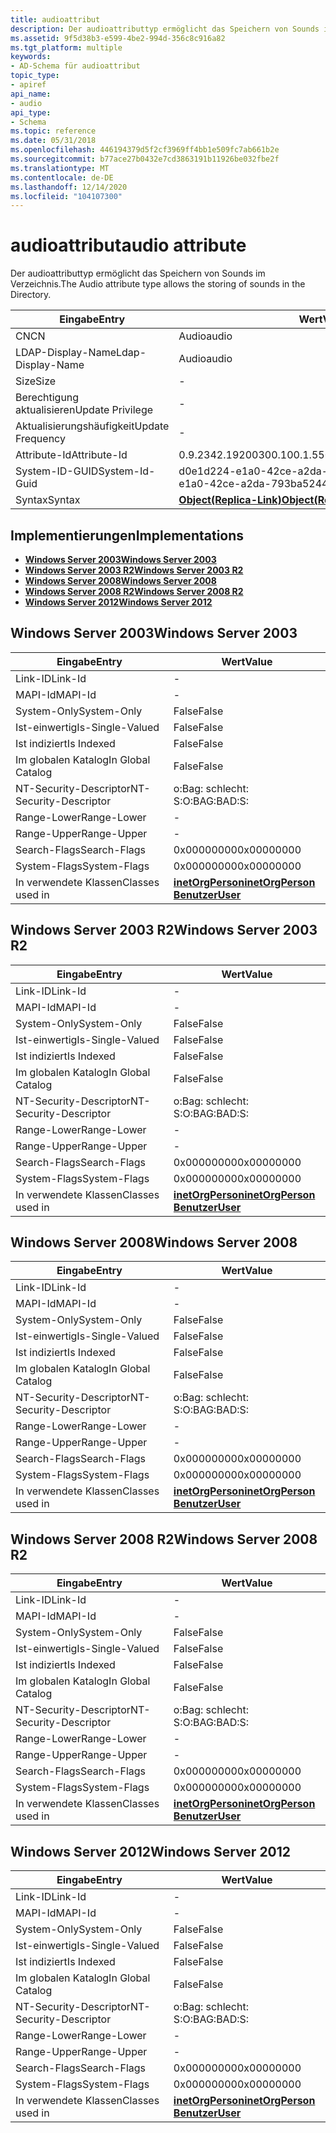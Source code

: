 ```yaml
---
title: audioattribut
description: Der audioattributtyp ermöglicht das Speichern von Sounds im Verzeichnis.
ms.assetid: 9f5d38b3-e599-4be2-994d-356c8c916a82
ms.tgt_platform: multiple
keywords:
- AD-Schema für audioattribut
topic_type:
- apiref
api_name:
- audio
api_type:
- Schema
ms.topic: reference
ms.date: 05/31/2018
ms.openlocfilehash: 446194379d5f2cf3969ff4bb1e509fc7ab661b2e
ms.sourcegitcommit: b77ace27b0432e7cd3863191b11926be032fbe2f
ms.translationtype: MT
ms.contentlocale: de-DE
ms.lasthandoff: 12/14/2020
ms.locfileid: "104107300"
---
```

# <a name="audio-attribute"></a><span data-ttu-id="f39d9-104">audioattribut</span><span class="sxs-lookup"><span data-stu-id="f39d9-104">audio attribute</span></span>

<span data-ttu-id="f39d9-105">Der audioattributtyp ermöglicht das Speichern von Sounds im Verzeichnis.</span><span class="sxs-lookup"><span data-stu-id="f39d9-105">The Audio attribute type allows the storing of sounds in the Directory.</span></span>



| <span data-ttu-id="f39d9-106">Eingabe</span><span class="sxs-lookup"><span data-stu-id="f39d9-106">Entry</span></span> | <span data-ttu-id="f39d9-107">Wert</span><span class="sxs-lookup"><span data-stu-id="f39d9-107">Value</span></span> |
|-------------------|-------------------------------------------------------|
| <span data-ttu-id="f39d9-108">CN</span><span class="sxs-lookup"><span data-stu-id="f39d9-108">CN</span></span>                | <span data-ttu-id="f39d9-109">Audio</span><span class="sxs-lookup"><span data-stu-id="f39d9-109">audio</span></span>                                                 |
| <span data-ttu-id="f39d9-110">LDAP-Display-Name</span><span class="sxs-lookup"><span data-stu-id="f39d9-110">Ldap-Display-Name</span></span> | <span data-ttu-id="f39d9-111">Audio</span><span class="sxs-lookup"><span data-stu-id="f39d9-111">audio</span></span>                                                 |
| <span data-ttu-id="f39d9-112">Size</span><span class="sxs-lookup"><span data-stu-id="f39d9-112">Size</span></span>              | \-                                                    |
| <span data-ttu-id="f39d9-113">Berechtigung aktualisieren</span><span class="sxs-lookup"><span data-stu-id="f39d9-113">Update Privilege</span></span>  | \-                                                    |
| <span data-ttu-id="f39d9-114">Aktualisierungshäufigkeit</span><span class="sxs-lookup"><span data-stu-id="f39d9-114">Update Frequency</span></span>  | \-                                                    |
| <span data-ttu-id="f39d9-115">Attribute-Id</span><span class="sxs-lookup"><span data-stu-id="f39d9-115">Attribute-Id</span></span>      | <span data-ttu-id="f39d9-116">0.9.2342.19200300.100.1.55</span><span class="sxs-lookup"><span data-stu-id="f39d9-116">0.9.2342.19200300.100.1.55</span></span>                            |
| <span data-ttu-id="f39d9-117">System-ID-GUID</span><span class="sxs-lookup"><span data-stu-id="f39d9-117">System-Id-Guid</span></span>    | <span data-ttu-id="f39d9-118">d0e1d224-e1a0-42ce-a2da-793ba5244f35</span><span class="sxs-lookup"><span data-stu-id="f39d9-118">d0e1d224-e1a0-42ce-a2da-793ba5244f35</span></span>                  |
| <span data-ttu-id="f39d9-119">Syntax</span><span class="sxs-lookup"><span data-stu-id="f39d9-119">Syntax</span></span>            | [<span data-ttu-id="f39d9-120">**Object(Replica-Link)**</span><span class="sxs-lookup"><span data-stu-id="f39d9-120">**Object(Replica-Link)**</span></span>](s-object-replica-link.md) |



## <a name="implementations"></a><span data-ttu-id="f39d9-121">Implementierungen</span><span class="sxs-lookup"><span data-stu-id="f39d9-121">Implementations</span></span>

-   [<span data-ttu-id="f39d9-122">**Windows Server 2003**</span><span class="sxs-lookup"><span data-stu-id="f39d9-122">**Windows Server 2003**</span></span>](#windows-server-2003)
-   [<span data-ttu-id="f39d9-123">**Windows Server 2003 R2**</span><span class="sxs-lookup"><span data-stu-id="f39d9-123">**Windows Server 2003 R2**</span></span>](#windows-server-2003-r2)
-   [<span data-ttu-id="f39d9-124">**Windows Server 2008**</span><span class="sxs-lookup"><span data-stu-id="f39d9-124">**Windows Server 2008**</span></span>](#windows-server-2008)
-   [<span data-ttu-id="f39d9-125">**Windows Server 2008 R2**</span><span class="sxs-lookup"><span data-stu-id="f39d9-125">**Windows Server 2008 R2**</span></span>](#windows-server-2008-r2)
-   [<span data-ttu-id="f39d9-126">**Windows Server 2012**</span><span class="sxs-lookup"><span data-stu-id="f39d9-126">**Windows Server 2012**</span></span>](#windows-server-2012)

## <a name="windows-server-2003"></a><span data-ttu-id="f39d9-127">Windows Server 2003</span><span class="sxs-lookup"><span data-stu-id="f39d9-127">Windows Server 2003</span></span>



| <span data-ttu-id="f39d9-128">Eingabe</span><span class="sxs-lookup"><span data-stu-id="f39d9-128">Entry</span></span> | <span data-ttu-id="f39d9-129">Wert</span><span class="sxs-lookup"><span data-stu-id="f39d9-129">Value</span></span> |
|------------------------|---------------------------------------------------------------------------------------|
| <span data-ttu-id="f39d9-130">Link-ID</span><span class="sxs-lookup"><span data-stu-id="f39d9-130">Link-Id</span></span>                | \-                                                                                    |
| <span data-ttu-id="f39d9-131">MAPI-Id</span><span class="sxs-lookup"><span data-stu-id="f39d9-131">MAPI-Id</span></span>                | \-                                                                                    |
| <span data-ttu-id="f39d9-132">System-Only</span><span class="sxs-lookup"><span data-stu-id="f39d9-132">System-Only</span></span>            | <span data-ttu-id="f39d9-133">False</span><span class="sxs-lookup"><span data-stu-id="f39d9-133">False</span></span>                                                                                 |
| <span data-ttu-id="f39d9-134">Ist-einwertig</span><span class="sxs-lookup"><span data-stu-id="f39d9-134">Is-Single-Valued</span></span>       | <span data-ttu-id="f39d9-135">False</span><span class="sxs-lookup"><span data-stu-id="f39d9-135">False</span></span>                                                                                 |
| <span data-ttu-id="f39d9-136">Ist indiziert</span><span class="sxs-lookup"><span data-stu-id="f39d9-136">Is Indexed</span></span>             | <span data-ttu-id="f39d9-137">False</span><span class="sxs-lookup"><span data-stu-id="f39d9-137">False</span></span>                                                                                 |
| <span data-ttu-id="f39d9-138">Im globalen Katalog</span><span class="sxs-lookup"><span data-stu-id="f39d9-138">In Global Catalog</span></span>      | <span data-ttu-id="f39d9-139">False</span><span class="sxs-lookup"><span data-stu-id="f39d9-139">False</span></span>                                                                                 |
| <span data-ttu-id="f39d9-140">NT-Security-Descriptor</span><span class="sxs-lookup"><span data-stu-id="f39d9-140">NT-Security-Descriptor</span></span> | <span data-ttu-id="f39d9-141">o:Bag: schlecht: S:</span><span class="sxs-lookup"><span data-stu-id="f39d9-141">O:BAG:BAD:S:</span></span>                                                                          |
| <span data-ttu-id="f39d9-142">Range-Lower</span><span class="sxs-lookup"><span data-stu-id="f39d9-142">Range-Lower</span></span>            | \-                                                                                    |
| <span data-ttu-id="f39d9-143">Range-Upper</span><span class="sxs-lookup"><span data-stu-id="f39d9-143">Range-Upper</span></span>            | \-                                                                                    |
| <span data-ttu-id="f39d9-144">Search-Flags</span><span class="sxs-lookup"><span data-stu-id="f39d9-144">Search-Flags</span></span>           | <span data-ttu-id="f39d9-145">0x00000000</span><span class="sxs-lookup"><span data-stu-id="f39d9-145">0x00000000</span></span>                                                                            |
| <span data-ttu-id="f39d9-146">System-Flags</span><span class="sxs-lookup"><span data-stu-id="f39d9-146">System-Flags</span></span>           | <span data-ttu-id="f39d9-147">0x00000000</span><span class="sxs-lookup"><span data-stu-id="f39d9-147">0x00000000</span></span>                                                                            |
| <span data-ttu-id="f39d9-148">In verwendete Klassen</span><span class="sxs-lookup"><span data-stu-id="f39d9-148">Classes used in</span></span>        | [<span data-ttu-id="f39d9-149">**inetOrgPerson**</span><span class="sxs-lookup"><span data-stu-id="f39d9-149">**inetOrgPerson**</span></span>](c-inetorgperson.md)<br/> [<span data-ttu-id="f39d9-150">**Benutzer**</span><span class="sxs-lookup"><span data-stu-id="f39d9-150">**User**</span></span>](c-user.md)<br/> |



## <a name="windows-server-2003-r2"></a><span data-ttu-id="f39d9-151">Windows Server 2003 R2</span><span class="sxs-lookup"><span data-stu-id="f39d9-151">Windows Server 2003 R2</span></span>



| <span data-ttu-id="f39d9-152">Eingabe</span><span class="sxs-lookup"><span data-stu-id="f39d9-152">Entry</span></span> | <span data-ttu-id="f39d9-153">Wert</span><span class="sxs-lookup"><span data-stu-id="f39d9-153">Value</span></span> |
|------------------------|---------------------------------------------------------------------------------------|
| <span data-ttu-id="f39d9-154">Link-ID</span><span class="sxs-lookup"><span data-stu-id="f39d9-154">Link-Id</span></span>                | \-                                                                                    |
| <span data-ttu-id="f39d9-155">MAPI-Id</span><span class="sxs-lookup"><span data-stu-id="f39d9-155">MAPI-Id</span></span>                | \-                                                                                    |
| <span data-ttu-id="f39d9-156">System-Only</span><span class="sxs-lookup"><span data-stu-id="f39d9-156">System-Only</span></span>            | <span data-ttu-id="f39d9-157">False</span><span class="sxs-lookup"><span data-stu-id="f39d9-157">False</span></span>                                                                                 |
| <span data-ttu-id="f39d9-158">Ist-einwertig</span><span class="sxs-lookup"><span data-stu-id="f39d9-158">Is-Single-Valued</span></span>       | <span data-ttu-id="f39d9-159">False</span><span class="sxs-lookup"><span data-stu-id="f39d9-159">False</span></span>                                                                                 |
| <span data-ttu-id="f39d9-160">Ist indiziert</span><span class="sxs-lookup"><span data-stu-id="f39d9-160">Is Indexed</span></span>             | <span data-ttu-id="f39d9-161">False</span><span class="sxs-lookup"><span data-stu-id="f39d9-161">False</span></span>                                                                                 |
| <span data-ttu-id="f39d9-162">Im globalen Katalog</span><span class="sxs-lookup"><span data-stu-id="f39d9-162">In Global Catalog</span></span>      | <span data-ttu-id="f39d9-163">False</span><span class="sxs-lookup"><span data-stu-id="f39d9-163">False</span></span>                                                                                 |
| <span data-ttu-id="f39d9-164">NT-Security-Descriptor</span><span class="sxs-lookup"><span data-stu-id="f39d9-164">NT-Security-Descriptor</span></span> | <span data-ttu-id="f39d9-165">o:Bag: schlecht: S:</span><span class="sxs-lookup"><span data-stu-id="f39d9-165">O:BAG:BAD:S:</span></span>                                                                          |
| <span data-ttu-id="f39d9-166">Range-Lower</span><span class="sxs-lookup"><span data-stu-id="f39d9-166">Range-Lower</span></span>            | \-                                                                                    |
| <span data-ttu-id="f39d9-167">Range-Upper</span><span class="sxs-lookup"><span data-stu-id="f39d9-167">Range-Upper</span></span>            | \-                                                                                    |
| <span data-ttu-id="f39d9-168">Search-Flags</span><span class="sxs-lookup"><span data-stu-id="f39d9-168">Search-Flags</span></span>           | <span data-ttu-id="f39d9-169">0x00000000</span><span class="sxs-lookup"><span data-stu-id="f39d9-169">0x00000000</span></span>                                                                            |
| <span data-ttu-id="f39d9-170">System-Flags</span><span class="sxs-lookup"><span data-stu-id="f39d9-170">System-Flags</span></span>           | <span data-ttu-id="f39d9-171">0x00000000</span><span class="sxs-lookup"><span data-stu-id="f39d9-171">0x00000000</span></span>                                                                            |
| <span data-ttu-id="f39d9-172">In verwendete Klassen</span><span class="sxs-lookup"><span data-stu-id="f39d9-172">Classes used in</span></span>        | [<span data-ttu-id="f39d9-173">**inetOrgPerson**</span><span class="sxs-lookup"><span data-stu-id="f39d9-173">**inetOrgPerson**</span></span>](c-inetorgperson.md)<br/> [<span data-ttu-id="f39d9-174">**Benutzer**</span><span class="sxs-lookup"><span data-stu-id="f39d9-174">**User**</span></span>](c-user.md)<br/> |



## <a name="windows-server-2008"></a><span data-ttu-id="f39d9-175">Windows Server 2008</span><span class="sxs-lookup"><span data-stu-id="f39d9-175">Windows Server 2008</span></span>



| <span data-ttu-id="f39d9-176">Eingabe</span><span class="sxs-lookup"><span data-stu-id="f39d9-176">Entry</span></span> | <span data-ttu-id="f39d9-177">Wert</span><span class="sxs-lookup"><span data-stu-id="f39d9-177">Value</span></span> |
|------------------------|---------------------------------------------------------------------------------------|
| <span data-ttu-id="f39d9-178">Link-ID</span><span class="sxs-lookup"><span data-stu-id="f39d9-178">Link-Id</span></span>                | \-                                                                                    |
| <span data-ttu-id="f39d9-179">MAPI-Id</span><span class="sxs-lookup"><span data-stu-id="f39d9-179">MAPI-Id</span></span>                | \-                                                                                    |
| <span data-ttu-id="f39d9-180">System-Only</span><span class="sxs-lookup"><span data-stu-id="f39d9-180">System-Only</span></span>            | <span data-ttu-id="f39d9-181">False</span><span class="sxs-lookup"><span data-stu-id="f39d9-181">False</span></span>                                                                                 |
| <span data-ttu-id="f39d9-182">Ist-einwertig</span><span class="sxs-lookup"><span data-stu-id="f39d9-182">Is-Single-Valued</span></span>       | <span data-ttu-id="f39d9-183">False</span><span class="sxs-lookup"><span data-stu-id="f39d9-183">False</span></span>                                                                                 |
| <span data-ttu-id="f39d9-184">Ist indiziert</span><span class="sxs-lookup"><span data-stu-id="f39d9-184">Is Indexed</span></span>             | <span data-ttu-id="f39d9-185">False</span><span class="sxs-lookup"><span data-stu-id="f39d9-185">False</span></span>                                                                                 |
| <span data-ttu-id="f39d9-186">Im globalen Katalog</span><span class="sxs-lookup"><span data-stu-id="f39d9-186">In Global Catalog</span></span>      | <span data-ttu-id="f39d9-187">False</span><span class="sxs-lookup"><span data-stu-id="f39d9-187">False</span></span>                                                                                 |
| <span data-ttu-id="f39d9-188">NT-Security-Descriptor</span><span class="sxs-lookup"><span data-stu-id="f39d9-188">NT-Security-Descriptor</span></span> | <span data-ttu-id="f39d9-189">o:Bag: schlecht: S:</span><span class="sxs-lookup"><span data-stu-id="f39d9-189">O:BAG:BAD:S:</span></span>                                                                          |
| <span data-ttu-id="f39d9-190">Range-Lower</span><span class="sxs-lookup"><span data-stu-id="f39d9-190">Range-Lower</span></span>            | \-                                                                                    |
| <span data-ttu-id="f39d9-191">Range-Upper</span><span class="sxs-lookup"><span data-stu-id="f39d9-191">Range-Upper</span></span>            | \-                                                                                    |
| <span data-ttu-id="f39d9-192">Search-Flags</span><span class="sxs-lookup"><span data-stu-id="f39d9-192">Search-Flags</span></span>           | <span data-ttu-id="f39d9-193">0x00000000</span><span class="sxs-lookup"><span data-stu-id="f39d9-193">0x00000000</span></span>                                                                            |
| <span data-ttu-id="f39d9-194">System-Flags</span><span class="sxs-lookup"><span data-stu-id="f39d9-194">System-Flags</span></span>           | <span data-ttu-id="f39d9-195">0x00000000</span><span class="sxs-lookup"><span data-stu-id="f39d9-195">0x00000000</span></span>                                                                            |
| <span data-ttu-id="f39d9-196">In verwendete Klassen</span><span class="sxs-lookup"><span data-stu-id="f39d9-196">Classes used in</span></span>        | [<span data-ttu-id="f39d9-197">**inetOrgPerson**</span><span class="sxs-lookup"><span data-stu-id="f39d9-197">**inetOrgPerson**</span></span>](c-inetorgperson.md)<br/> [<span data-ttu-id="f39d9-198">**Benutzer**</span><span class="sxs-lookup"><span data-stu-id="f39d9-198">**User**</span></span>](c-user.md)<br/> |



## <a name="windows-server-2008-r2"></a><span data-ttu-id="f39d9-199">Windows Server 2008 R2</span><span class="sxs-lookup"><span data-stu-id="f39d9-199">Windows Server 2008 R2</span></span>



| <span data-ttu-id="f39d9-200">Eingabe</span><span class="sxs-lookup"><span data-stu-id="f39d9-200">Entry</span></span> | <span data-ttu-id="f39d9-201">Wert</span><span class="sxs-lookup"><span data-stu-id="f39d9-201">Value</span></span> |
|------------------------|---------------------------------------------------------------------------------------|
| <span data-ttu-id="f39d9-202">Link-ID</span><span class="sxs-lookup"><span data-stu-id="f39d9-202">Link-Id</span></span>                | \-                                                                                    |
| <span data-ttu-id="f39d9-203">MAPI-Id</span><span class="sxs-lookup"><span data-stu-id="f39d9-203">MAPI-Id</span></span>                | \-                                                                                    |
| <span data-ttu-id="f39d9-204">System-Only</span><span class="sxs-lookup"><span data-stu-id="f39d9-204">System-Only</span></span>            | <span data-ttu-id="f39d9-205">False</span><span class="sxs-lookup"><span data-stu-id="f39d9-205">False</span></span>                                                                                 |
| <span data-ttu-id="f39d9-206">Ist-einwertig</span><span class="sxs-lookup"><span data-stu-id="f39d9-206">Is-Single-Valued</span></span>       | <span data-ttu-id="f39d9-207">False</span><span class="sxs-lookup"><span data-stu-id="f39d9-207">False</span></span>                                                                                 |
| <span data-ttu-id="f39d9-208">Ist indiziert</span><span class="sxs-lookup"><span data-stu-id="f39d9-208">Is Indexed</span></span>             | <span data-ttu-id="f39d9-209">False</span><span class="sxs-lookup"><span data-stu-id="f39d9-209">False</span></span>                                                                                 |
| <span data-ttu-id="f39d9-210">Im globalen Katalog</span><span class="sxs-lookup"><span data-stu-id="f39d9-210">In Global Catalog</span></span>      | <span data-ttu-id="f39d9-211">False</span><span class="sxs-lookup"><span data-stu-id="f39d9-211">False</span></span>                                                                                 |
| <span data-ttu-id="f39d9-212">NT-Security-Descriptor</span><span class="sxs-lookup"><span data-stu-id="f39d9-212">NT-Security-Descriptor</span></span> | <span data-ttu-id="f39d9-213">o:Bag: schlecht: S:</span><span class="sxs-lookup"><span data-stu-id="f39d9-213">O:BAG:BAD:S:</span></span>                                                                          |
| <span data-ttu-id="f39d9-214">Range-Lower</span><span class="sxs-lookup"><span data-stu-id="f39d9-214">Range-Lower</span></span>            | \-                                                                                    |
| <span data-ttu-id="f39d9-215">Range-Upper</span><span class="sxs-lookup"><span data-stu-id="f39d9-215">Range-Upper</span></span>            | \-                                                                                    |
| <span data-ttu-id="f39d9-216">Search-Flags</span><span class="sxs-lookup"><span data-stu-id="f39d9-216">Search-Flags</span></span>           | <span data-ttu-id="f39d9-217">0x00000000</span><span class="sxs-lookup"><span data-stu-id="f39d9-217">0x00000000</span></span>                                                                            |
| <span data-ttu-id="f39d9-218">System-Flags</span><span class="sxs-lookup"><span data-stu-id="f39d9-218">System-Flags</span></span>           | <span data-ttu-id="f39d9-219">0x00000000</span><span class="sxs-lookup"><span data-stu-id="f39d9-219">0x00000000</span></span>                                                                            |
| <span data-ttu-id="f39d9-220">In verwendete Klassen</span><span class="sxs-lookup"><span data-stu-id="f39d9-220">Classes used in</span></span>        | [<span data-ttu-id="f39d9-221">**inetOrgPerson**</span><span class="sxs-lookup"><span data-stu-id="f39d9-221">**inetOrgPerson**</span></span>](c-inetorgperson.md)<br/> [<span data-ttu-id="f39d9-222">**Benutzer**</span><span class="sxs-lookup"><span data-stu-id="f39d9-222">**User**</span></span>](c-user.md)<br/> |



## <a name="windows-server-2012"></a><span data-ttu-id="f39d9-223">Windows Server 2012</span><span class="sxs-lookup"><span data-stu-id="f39d9-223">Windows Server 2012</span></span>



| <span data-ttu-id="f39d9-224">Eingabe</span><span class="sxs-lookup"><span data-stu-id="f39d9-224">Entry</span></span> | <span data-ttu-id="f39d9-225">Wert</span><span class="sxs-lookup"><span data-stu-id="f39d9-225">Value</span></span> |
|------------------------|---------------------------------------------------------------------------------------|
| <span data-ttu-id="f39d9-226">Link-ID</span><span class="sxs-lookup"><span data-stu-id="f39d9-226">Link-Id</span></span>                | \-                                                                                    |
| <span data-ttu-id="f39d9-227">MAPI-Id</span><span class="sxs-lookup"><span data-stu-id="f39d9-227">MAPI-Id</span></span>                | \-                                                                                    |
| <span data-ttu-id="f39d9-228">System-Only</span><span class="sxs-lookup"><span data-stu-id="f39d9-228">System-Only</span></span>            | <span data-ttu-id="f39d9-229">False</span><span class="sxs-lookup"><span data-stu-id="f39d9-229">False</span></span>                                                                                 |
| <span data-ttu-id="f39d9-230">Ist-einwertig</span><span class="sxs-lookup"><span data-stu-id="f39d9-230">Is-Single-Valued</span></span>       | <span data-ttu-id="f39d9-231">False</span><span class="sxs-lookup"><span data-stu-id="f39d9-231">False</span></span>                                                                                 |
| <span data-ttu-id="f39d9-232">Ist indiziert</span><span class="sxs-lookup"><span data-stu-id="f39d9-232">Is Indexed</span></span>             | <span data-ttu-id="f39d9-233">False</span><span class="sxs-lookup"><span data-stu-id="f39d9-233">False</span></span>                                                                                 |
| <span data-ttu-id="f39d9-234">Im globalen Katalog</span><span class="sxs-lookup"><span data-stu-id="f39d9-234">In Global Catalog</span></span>      | <span data-ttu-id="f39d9-235">False</span><span class="sxs-lookup"><span data-stu-id="f39d9-235">False</span></span>                                                                                 |
| <span data-ttu-id="f39d9-236">NT-Security-Descriptor</span><span class="sxs-lookup"><span data-stu-id="f39d9-236">NT-Security-Descriptor</span></span> | <span data-ttu-id="f39d9-237">o:Bag: schlecht: S:</span><span class="sxs-lookup"><span data-stu-id="f39d9-237">O:BAG:BAD:S:</span></span>                                                                          |
| <span data-ttu-id="f39d9-238">Range-Lower</span><span class="sxs-lookup"><span data-stu-id="f39d9-238">Range-Lower</span></span>            | \-                                                                                    |
| <span data-ttu-id="f39d9-239">Range-Upper</span><span class="sxs-lookup"><span data-stu-id="f39d9-239">Range-Upper</span></span>            | \-                                                                                    |
| <span data-ttu-id="f39d9-240">Search-Flags</span><span class="sxs-lookup"><span data-stu-id="f39d9-240">Search-Flags</span></span>           | <span data-ttu-id="f39d9-241">0x00000000</span><span class="sxs-lookup"><span data-stu-id="f39d9-241">0x00000000</span></span>                                                                            |
| <span data-ttu-id="f39d9-242">System-Flags</span><span class="sxs-lookup"><span data-stu-id="f39d9-242">System-Flags</span></span>           | <span data-ttu-id="f39d9-243">0x00000000</span><span class="sxs-lookup"><span data-stu-id="f39d9-243">0x00000000</span></span>                                                                            |
| <span data-ttu-id="f39d9-244">In verwendete Klassen</span><span class="sxs-lookup"><span data-stu-id="f39d9-244">Classes used in</span></span>        | [<span data-ttu-id="f39d9-245">**inetOrgPerson**</span><span class="sxs-lookup"><span data-stu-id="f39d9-245">**inetOrgPerson**</span></span>](c-inetorgperson.md)<br/> [<span data-ttu-id="f39d9-246">**Benutzer**</span><span class="sxs-lookup"><span data-stu-id="f39d9-246">**User**</span></span>](c-user.md)<br/> |



 

 





